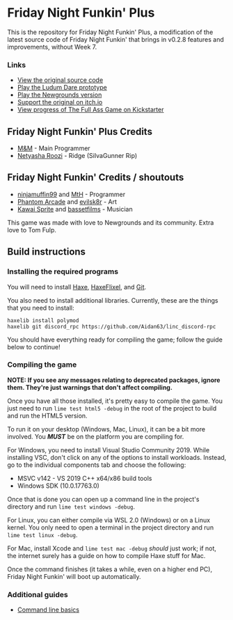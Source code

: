 # Friday Night Funkin' Plus

This is the repository for Friday Night Funkin' Plus, a modification of the latest source code of Friday Night Funkin' that brings in v0.2.8 features and improvements, without Week 7.

### Links
- [View the original source code](https://github.com/ninjamuffin99/Funkin)
- [Play the Ludum Dare prototype](https://ninja-muffin24.itch.io/friday-night-funkin)
- [Play the Newgrounds version](https://www.newgrounds.com/portal/view/770371)
- [Support the original on itch.io](https://ninja-muffin24.itch.io/funkin)
- [View progress of The Full Ass Game on Kickstarter](https://www.kickstarter.com/projects/funkin/friday-night-funkin-the-full-ass-game)

## Friday Night Funkin' Plus Credits

- [M&M](https://github.com/ActualMandM) - Main Programmer
- [Netyasha Roozi](https://github.com/NetyashaRoozi) - Ridge (SiIvaGunner Rip)

## Friday Night Funkin' Credits / shoutouts

- [ninjamuffin99](https://twitter.com/ninja_muffin99) and [MtH](https://twitter.com/emmnyaa) - Programmer
- [Phantom Arcade](https://twitter.com/phantomarcade3k) and [evilsk8r](https://twitter.com/evilsk8r) - Art
- [Kawai Sprite](https://twitter.com/kawaisprite) and [bassetfilms](https://twitter.com/Bassetfilms) - Musician

This game was made with love to Newgrounds and its community. Extra love to Tom Fulp.

## Build instructions

### Installing the required programs

You will need to install [Haxe](https://haxe.org/download/), [HaxeFlixel](https://haxeflixel.com/documentation/install-haxeflixel/), and [Git](https://git-scm.com/downloads).

You also need to install additional libraries. Currently, these are the things that you need to install:
```
haxelib install polymod
haxelib git discord_rpc https://github.com/Aidan63/linc_discord-rpc
```

You should have everything ready for compiling the game; follow the guide below to continue!

### Compiling the game
**NOTE: If you see any messages relating to deprecated packages, ignore them. They're just warnings that don't affect compiling.**

Once you have all those installed, it's pretty easy to compile the game. You just need to run `lime test html5 -debug` in the root of the project to build and run the HTML5 version.

To run it on your desktop (Windows, Mac, Linux), it can be a bit more involved. You ***MUST*** be on the platform you are compiling for.

For Windows, you need to install Visual Studio Community 2019. While installing VSC, don't click on any of the options to install workloads. Instead, go to the individual components tab and choose the following:
* MSVC v142 - VS 2019 C++ x64/x86 build tools
* Windows SDK (10.0.17763.0)

Once that is done you can open up a command line in the project's directory and run `lime test windows -debug`.

For Linux, you can either compile via WSL 2.0 (Windows) or on a Linux kernel. You only need to open a terminal in the project directory and run `lime test linux -debug`.

For Mac, install Xcode and `lime test mac -debug` *should* just work; if not, the internet surely has a guide on how to compile Haxe stuff for Mac.

Once the command finishes (it takes a while, even on a higher end PC), Friday Night Funkin' will boot up automatically.

### Additional guides
- [Command line basics](https://ninjamuffin99.newgrounds.com/news/post/1090480)
